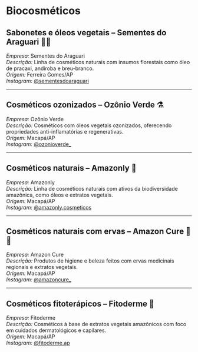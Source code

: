 # Biocosméticos

## Sabonetes e óleos vegetais – Sementes do Araguari 🧼🌿

*Empresa:* Sementes do Araguari  
*Descrição:* Linha de cosméticos naturais com insumos florestais como óleo de pracaxi, andiroba e breu-branco.  
*Origem:* Ferreira Gomes/AP  
*Instagram:* [@sementesdoaraguari](https://www.instagram.com/sementesdoaraguari)

---

## Cosméticos ozonizados – Ozônio Verde ⚗️

*Empresa:* Ozônio Verde  
*Descrição:* Cosméticos com óleos vegetais ozonizados, oferecendo propriedades anti-inflamatórias e regenerativas.  
*Origem:* Macapá/AP  
*Instagram:* [@ozonioverde_](https://www.instagram.com/ozonioverde_)

---

## Cosméticos naturais – Amazonly 🍃

*Empresa:* Amazonly  
*Descrição:* Linha de cosméticos naturais com ativos da biodiversidade amazônica, como óleos e extratos vegetais.  
*Origem:* Macapá/AP  
*Instagram:* [@amazonly.cosmeticos](https://www.instagram.com/amazonly.cosmeticos)

---

## Cosméticos naturais com ervas – Amazon Cure 🌿💧

*Empresa:* Amazon Cure  
*Descrição:* Produtos de higiene e beleza feitos com ervas medicinais regionais e extratos vegetais.  
*Origem:* Macapá/AP  
*Instagram:* [@amazoncure_](https://www.instagram.com/amazoncure_)

---

## Cosméticos fitoterápicos – Fitoderme 🌱

*Empresa:* Fitoderme  
*Descrição:* Cosméticos à base de extratos vegetais amazônicos com foco em cuidados dermatológicos e capilares.  
*Origem:* Macapá/AP  
*Instagram:* [@fitoderme.ap](https://www.instagram.com/fitoderme.ap)